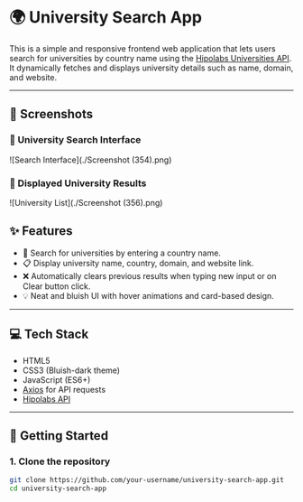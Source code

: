 # 🌍 University Search App

This is a simple and responsive frontend web application that lets users search for universities by country name using the [Hipolabs Universities API](http://universities.hipolabs.com/). It dynamically fetches and displays university details such as name, domain, and website.

---

## 📸 Screenshots

### 🔎 University Search Interface
![Search Interface](./Screenshot (354).png)

### 🏫 Displayed University Results
![University List](./Screenshot (356).png)

## ✨ Features

- 🔎 Search for universities by entering a country name.
- 📋 Display university name, country, domain, and website link.
- ❌ Automatically clears previous results when typing new input or on Clear button click.
- 💡 Neat and bluish UI with hover animations and card-based design.

---

## 💻 Tech Stack

- HTML5  
- CSS3 (Bluish-dark theme)  
- JavaScript (ES6+)  
- [Axios](https://axios-http.com/) for API requests  
- [Hipolabs API](http://universities.hipolabs.com/)

---

## 🚀 Getting Started

### 1. Clone the repository

```bash
git clone https://github.com/your-username/university-search-app.git
cd university-search-app
